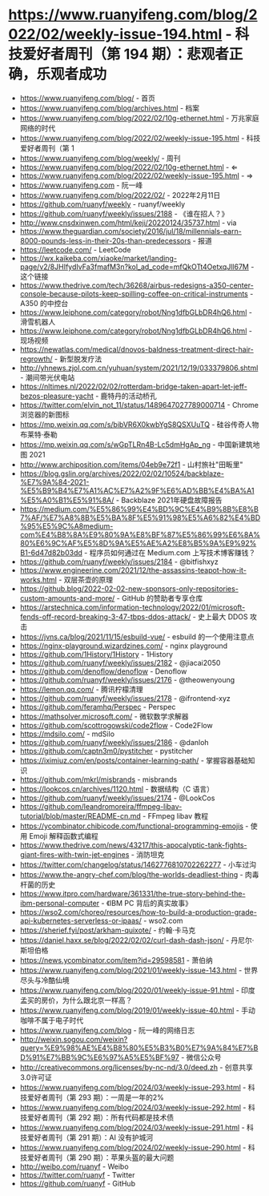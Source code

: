 # https://www.ruanyifeng.com/blog/2022/02/weekly-issue-194.html - 科技爱好者周刊（第 194 期）：悲观者正确，乐观者成功

- https://www.ruanyifeng.com/blog/ - 首页
- https://www.ruanyifeng.com/blog/archives.html - 档案
- https://www.ruanyifeng.com/blog/2022/02/10g-ethernet.html - 万兆家庭网络的时代
- https://www.ruanyifeng.com/blog/2022/02/weekly-issue-195.html - 科技爱好者周刊（第 1
- https://www.ruanyifeng.com/blog/weekly/ - 周刊
- https://www.ruanyifeng.com/blog/2022/02/10g-ethernet.html - ⇐
- https://www.ruanyifeng.com/blog/2022/02/weekly-issue-195.html - ⇒
- https://www.ruanyifeng.com - 阮一峰
- https://www.ruanyifeng.com/blog/2022/02/ - 2022年2月11日
- https://github.com/ruanyf/weekly - ruanyf/weekly
- https://github.com/ruanyf/weekly/issues/2188 - 《谁在招人？》
- http://www.cnsdxinwen.com/html/keji/20220124/35737.html - via
- https://www.theguardian.com/society/2016/jul/18/millennials-earn-8000-pounds-less-in-their-20s-than-predecessors - 报道
- https://leetcode.com/ - LeetCode
- https://wx.kaikeba.com/xiaoke/market/landing-page/v2/8JHIfydIvFa3fmafM3n?kol_ad_code=mfQkOTt4OetxqJll67M - 这个链接
- https://www.thedrive.com/tech/36268/airbus-redesigns-a350-center-console-because-pilots-keep-spilling-coffee-on-critical-instruments - A350 的中控台
- https://www.leiphone.com/category/robot/Nng1dfbGLbDR4hQ6.html - 滑雪机器人
- https://www.leiphone.com/category/robot/Nng1dfbGLbDR4hQ6.html - 现场视频
- https://newatlas.com/medical/dnovos-baldness-treatment-direct-hair-regrowth/ - 新型脱发疗法
- http://yhnews.zjol.com.cn/yuhuan/system/2021/12/19/033379806.shtml - 潮间带光伏电站
- https://nltimes.nl/2022/02/02/rotterdam-bridge-taken-apart-let-jeff-bezos-pleasure-yacht - 鹿特丹的活动桥孔
- https://twitter.com/elvin_not_11/status/1489647027789000714 - Chrome 浏览器的新图标
- https://mp.weixin.qq.com/s/bibVR6X0kwbYgS8QSXUuTQ - 硅谷传奇人物布莱特·泰勒
- https://mp.weixin.qq.com/s/wGpTLRn4B-Lc5dmHgAp_ng - 中国新建筑地图 2021
- http://www.archiposition.com/items/04eb9e72f1 - 山村旅社"田畈里"
- https://blog.gslin.org/archives/2022/02/02/10524/backblaze-%E7%9A%84-2021-%E5%B9%B4%E7%A1%AC%E7%A2%9F%E6%AD%BB%E4%BA%A1%E5%A0%B1%E5%91%8A/ - Backblaze 2021年硬盘故障报告
- https://medium.com/%E5%86%99%E4%BD%9C%E4%B9%8B%E8%B7%AF/%E7%A8%8B%E5%BA%8F%E5%91%98%E5%A6%82%E4%BD%95%E5%9C%A8medium-com%E4%B8%8A%E9%80%9A%E8%BF%87%E5%86%99%E6%8A%80%E6%9C%AF%E5%8D%9A%E5%AE%A2%E8%B5%9A%E9%92%B1-6d47d82b03dd - 程序员如何通过在 Medium.com 上写技术博客赚钱？
- https://github.com/ruanyf/weekly/issues/2184 - @bitfishxyz
- https://www.engineerine.com/2021/12/the-assassins-teapot-how-it-works.html - 双层茶壶的原理
- https://github.blog/2022-02-02-new-sponsors-only-repositories-custom-amounts-and-more/ - GitHub 的赞助者专享仓库
- https://arstechnica.com/information-technology/2022/01/microsoft-fends-off-record-breaking-3-47-tbps-ddos-attack/ - 史上最大 DDOS 攻击
- https://jvns.ca/blog/2021/11/15/esbuild-vue/ - esbuild 的一个使用注意点
- https://nginx-playground.wizardzines.com/ - nginx playground
- https://github.com/1History/1History - 1History
- https://github.com/ruanyf/weekly/issues/2182 - @jiacai2050
- https://github.com/denoflow/denoflow - Denoflow
- https://github.com/ruanyf/weekly/issues/2176 - @theowenyoung
- https://lemon.qq.com/ - 腾讯柠檬清理
- https://github.com/ruanyf/weekly/issues/2178 - @ifrontend-xyz
- https://github.com/feramhq/Perspec - Perspec
- https://mathsolver.microsoft.com/ - 微软数学求解器
- https://github.com/scottrogowski/code2flow - Code2Flow
- https://mdsilo.com/ - mdSilo
- https://github.com/ruanyf/weekly/issues/2186 - @danloh
- https://github.com/captn3m0/pystitcher - pystitcher
- https://iximiuz.com/en/posts/container-learning-path/ - 掌握容器基础知识
- https://github.com/mkrl/misbrands - misbrands
- https://lookcos.cn/archives/1120.html - 数据结构（C 语言）
- https://github.com/ruanyf/weekly/issues/2174 - @LookCos
- https://github.com/leandromoreira/ffmpeg-libav-tutorial/blob/master/README-cn.md - FFmpeg libav 教程
- https://ycombinator.chibicode.com/functional-programming-emojis - 使用 Emoji 解释函数式编程
- https://www.thedrive.com/news/43217/this-apocalyptic-tank-fights-giant-fires-with-twin-jet-engines - 消防坦克
- https://twitter.com/changelog/status/1462776810702262277 - 小车过沟
- https://www.the-angry-chef.com/blog/the-worlds-deadliest-thing - 肉毒杆菌的历史
- https://www.itpro.com/hardware/361331/the-true-story-behind-the-ibm-personal-computer - 《IBM PC 背后的真实故事》
- https://wso2.com/choreo/resources/how-to-build-a-production-grade-api-kubernetes-serverless-or-ipaas/ - wso2.com
- https://sherief.fyi/post/arkham-quixote/ - 约翰·卡马克
- https://daniel.haxx.se/blog/2022/02/02/curl-dash-dash-json/ - 丹尼尔·斯坦伯格
- https://news.ycombinator.com/item?id=29598581 - 萧伯纳
- https://www.ruanyifeng.com/blog/2021/01/weekly-issue-143.html - 世界尽头与冷酷仙境
- https://www.ruanyifeng.com/blog/2020/01/weekly-issue-91.html - 印度孟买的房价，为什么跟北京一样高？
- https://www.ruanyifeng.com/blog/2019/01/weekly-issue-40.html - 手动咖啡不属于电子时代
- https://www.ruanyifeng.com/blog - 阮一峰的网络日志
- http://weixin.sogou.com/weixin?query=%E9%98%AE%E4%B8%80%E5%B3%B0%E7%9A%84%E7%BD%91%E7%BB%9C%E6%97%A5%E5%BF%97 - 微信公众号
- http://creativecommons.org/licenses/by-nc-nd/3.0/deed.zh - 创意共享3.0许可证
- https://www.ruanyifeng.com/blog/2024/03/weekly-issue-293.html - 科技爱好者周刊（第 293 期）：一周是一年的2%
- https://www.ruanyifeng.com/blog/2024/03/weekly-issue-292.html - 科技爱好者周刊（第 292 期）：所有代码都是技术债
- https://www.ruanyifeng.com/blog/2024/03/weekly-issue-291.html - 科技爱好者周刊（第 291 期）：AI 没有护城河
- https://www.ruanyifeng.com/blog/2024/02/weekly-issue-290.html - 科技爱好者周刊（第 290 期）：苹果头盔的最大问题
- http://weibo.com/ruanyf - Weibo
- https://twitter.com/ruanyf - Twitter
- https://github.com/ruanyf - GitHub